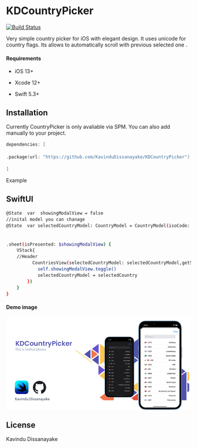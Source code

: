 # KDCountryPicker


[![Build Status](https://travis-ci.org/joemccann/dillinger.svg?branch=master)](https://travis-ci.org/joemccann/dillinger)

Very simple country picker for iOS with elegant design. It uses unicode for country flags. Its allows to automatically scroll with previous selected one .

#### Requirements
* iOS 13+

* Xcode 12+

* Swift 5.3+

## Installation
Currently CountryPicker is only avaliable via SPM. You can also add manually to your project.





```swift
dependencies: [

.package(url: "https://github.com/KavinduDissanayake/KDCountryPicker")

]
```

Example
## SwiftUI
```sh
@State  var  showingModalView = false
//inital model you can chanage 
@State  var selectedCountryModel: CountryModel = CountryModel(isoCode: "LK", digitCode: "94")


.sheet(isPresented: $showingModalView) {
	VStack{
	//Header
	      CountriesView(selectedCountryModel: selectedCountryModel,getSelectedModel:{ selectedCountry in
			self.showingModalView.toggle()
			selectedCountryModel = selectedCountry
		})
	}
}
```


#### Demo image
<img align="center" src="https://github.com/KavinduDissanayake/KDCountryPicker/blob/main/Ss/swiftui%20banner.png"> 

## License

Kavindu Dissanayake
